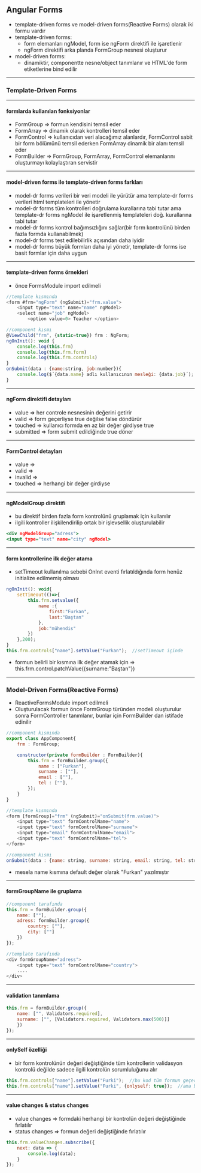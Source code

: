 ## Angular Forms
- template-driven forms ve model-driven forms(Reactive Forms) olarak iki formu vardır
- template-driven forms:
    - form elemanları ngModel, form ise ngForm direktifi ile işaretlenir
    - ngForm direktifi arka planda FormGroup nesnesi oluşturur
- model-driven forms:
    - dinamiktir, componentte nesne/object tanımlanır ve HTML'de form etiketlerine bind edilir
---------------------
### Template-Driven Forms
-----------------
#### formlarda kullanılan fonksiyonlar
- FormGroup  =>  formun kendisini temsil eder
- FormArray  =>  dinamik olarak kontrolleri temsil eder
- FormControl  =>  kullanıcıdan veri alacağımız alanlardır, FormControl sabit bir form bölümünü temsil ederken FormArray dinamik bir alanı temsil eder
- FormBuilder  =>  FormGroup, FormArray, FormControl elemanlarını oluşturmayı kolaylaştıran servistir
-------------------
#### model-driven forms ile template-driven forms farkları
- model-dr forms verileri bir veri modeli ile yürütür ama template-dr forms verileri html templateleri ile yönetir
- model-dr forms tüm kontrolleri doğrulama kurallarına tabi tutar ama template-dr forms ngModel ile işaretlenmiş templateleri doğ. kurallarına tabi tutar
- model-dr forms kontrol bağımsızlığını sağlar(bir form kontrolünü birden fazla formda kullanabilmek)
- model-dr forms test edilebilirlik açısından daha iyidir
- model-dr forms büyük formları daha iyi yönetir, template-dr forms ise basit formlar için daha uygun
--------------
#### template-driven forms örnekleri
- önce FormsModule import edilmeli
```javascript
//template kısmında
<form #frm="ngForm" (ngSubmit)="frm.value">
    <input type="text" name="name" ngModel>
    <select name="job" ngModel>
        <option value=0> Teacher </option>

//component kısmı
@ViewChild("frm", {static=true}) frm : NgForm;
ngOnInıt(): void {
    console.log(this.frm)
    console.log(this.frm.form)
    console.log(this.frm.controls)
}
onSubmit(data : {name:string, job:number}){
    console.log($´{data.name} adlı kullanıcının mesleği: {data.job}´);
}
```
----------------
#### ngForm direktifi detayları
- value  =>  her controle nesnesinin değerini getirir
- valid  =>  form geçerliyse true değilse false döndürür
- touched  =>  kullanıcı formda en az bir değer girdiyse true
- submitted  =>  form submit edildiğinde true döner
---------------------
#### FormControl detayları
- value  =>  
- valid  =>
- invalid  => 
- touched  =>  herhangi bir değer girdiyse
-------------------------
#### ngModelGroup direktifi
- bu direktif birden fazla form kontrolünü gruplamak için kullanılır
- ilgili kontroller ilişkilendirilip ortak bir işlevsellik oluşturulabilir
```htm
<div ngModelGroup="adress">
<input type="text" name="city" ngModel>
```
----------------------
#### form kontrollerine ilk değer atama
- setTimeout kullanılma sebebi OnInıt eventi fırlatıldığında form henüz initialize edilmemiş olması
```javascript
ngOnInit(): void{
    setTimeout(()=>{
        this.frm.setvalue({
            name :{
                first:"Furkan",
                last:"Baştan"
            },
            job:"mühendis"
        })
    },200);
}
this.frm.controls["name"].setValue("Furkan");  //setTimeout içinde
```
- formun belirli bir kısmına ilk değer atamak için  =>  this.frm.control.patchValue({surname:"Baştan"})
--------------------------
### Model-Driven Forms(Reactive Forms)
- ReactiveFormsModule import edilmeli
- Oluşturulacak formun önce FormGroup türünden modeli oluşturulur sonra FormController tanımlanır, bunlar için FormBuilder dan istifade edinilir
```javascript
//component kısmında
export class AppComponent{
    frm : FormGroup;

    constructor(private formBuilder : FormBuilder){
        this.frm = formBuilder.group({
            name : ["Furkan"],
            surname : [""],
            email : [""],
            tel : [""],
        });
    }
}

//template kısmında
<form [formGroup]="frm" (ngSubmit)="onSubmit(frm.value)">
    <input type="text" formControlName="name">
    <input type="text" formControlName="surname">
    <input type="email" formControlName="email">
    <input type="text" formControlName="tel">
</form>

//component kısmı
onSubmit(data : {name: string, surname: string, email: string, tel: string}) {}
```
- mesela name kısmına default değer olarak "Furkan" yazılmıştır
--------------
#### formGroupName ile gruplama
```javascript
//component tarafında
this.frm = formBuilder.group({
    name: [""],
    adress: formBuilder.group({
        country: [""],
        city: [""]
    })
});

//template tarafında
<div formGroupName="adress">
    <input type="text" formControlName="country">
    ....
</div>
```
------------------
#### validation tanımlama
```javascript
this.frm = formBuilder.group({
    name: ["", Validators.required],
    surname: ["", [Validators.required, Validators.max(500)]]
    })
});
```
----------------
#### onlySelf özelliği
- bir form kontrolünün değeri değiştiğinde tüm kontrollerin validasyon kontrolü değilde sadece ilgili kontrolün sorumluluğunu alır
```javascript
this.frm.controls["name"].setValue("Furki");  //bu kod tüm formun geçerliliğini kontrol ettirir ve valid özelliğinin değeri değişir
this.frm.controls["name"].setValue("Furki", {onlyself: true});  //ama bu kod ilgili kontrolün geçerliliğini kontrol ettirir ve valid değeri değişmez
```
--------------
#### value changes & status changes
- value changes => formdaki herhangi bir kontrolün değeri değiştiğinde fırlatılır
- status changes => formun değeri değiştiğinde fırlatılır
```javascript
this.frm.valueChanges.subscribe({
    next: data => {
        console.log(data);
    }
});
```